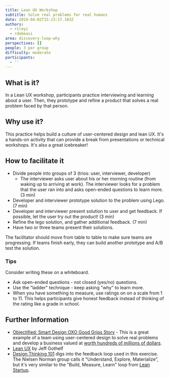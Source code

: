 ```yaml
---
title: Lean UX Workshop
subtitle: Solve real problems for real humans
date: 2019-04-02T15:13:17.103Z
authors:
  - rileyi
  - rdebeasi
area: discovery-loop-why
perspectives: []
people: 3 per group
difficulty: moderate
participants:
  - ''
---
```

## What is it? 

In a Lean UX workshop, participants practice interviewing and learning about a user. Then, they prototype and refine a product that solves a real problem faced by that person.

## Why use it? 

This practice helps build a culture of user-centered design and lean UX. It's a hands-on activity that can provide a break from presentations or technical workshops. It's also a great icebreaker!

## How to facilitate it

- Divide people into groups of 3 (trios: user, interviewer, developer)
    - The interviewer asks user about his or her morning routine (from waking up to arriving at work). The interviewer looks for a problem that the user ran into and asks open-ended questions to learn more. (3 min)
- Developer and interviewer prototype solution to the problem using Lego. (7 min)
- Developer and interviewer present solution to user and get feedback. If possible, let the user try out the product! (3 min)
- Refine the lego solution, and gather additional feedback. (7 min)
- Have two or three teams present their solutions.

The facilitator should move from table to table to make sure teams are progressing. If teams finish early, they can build another prototype and A/B test the solution.

### Tips

Consider writing these on a whiteboard.

- Ask open-ended questions - not closed (yes/no) questions.
- Use the "ladder" technique - keep asking "why" to learn more.
- When you have something to measure, use ratings on on a scale from 1 to 11. This helps participants give honest feedback instead of thinking of the rating like a grade in school.

## Further Information

- [Objectified: Smart Design OXO Good Grips Story](https://vimeo.com/106963722) - This is a great example of a team using user-centered design to solve real problems and develop a business valued at [worth hundreds of millions of dollars](https://web.archive.org/web/20161009174354/http://www.investopedia.com/stock-analysis/2010/helen-of-troys-winning-acquisitions-hele-npk-lcut-nc-jah0706.aspx).
- [Lean UX](https://www.jeffgothelf.com/lean-ux-book/) by Jeff Gothelf
- [Design Thinking 101](https://www.nngroup.com/articles/design-thinking/) digs into the feedback loop used in this exercise. The Nielsen Norman group calls it "Understand, Explore, Materialize", but it's very similar to the "Build, Measure, Learn" loop from [Lean Startup](http://theleanstartup.com/).
